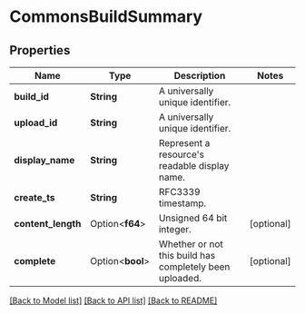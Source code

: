 # CommonsBuildSummary

## Properties

Name | Type | Description | Notes
------------ | ------------- | ------------- | -------------
**build_id** | **String** | A universally unique identifier. | 
**upload_id** | **String** | A universally unique identifier. | 
**display_name** | **String** | Represent a resource's readable display name. | 
**create_ts** | **String** | RFC3339 timestamp. | 
**content_length** | Option<**f64**> | Unsigned 64 bit integer. | [optional]
**complete** | Option<**bool**> | Whether or not this build has completely been uploaded. | [optional]

[[Back to Model list]](../README.md#documentation-for-models) [[Back to API list]](../README.md#documentation-for-api-endpoints) [[Back to README]](../README.md)



